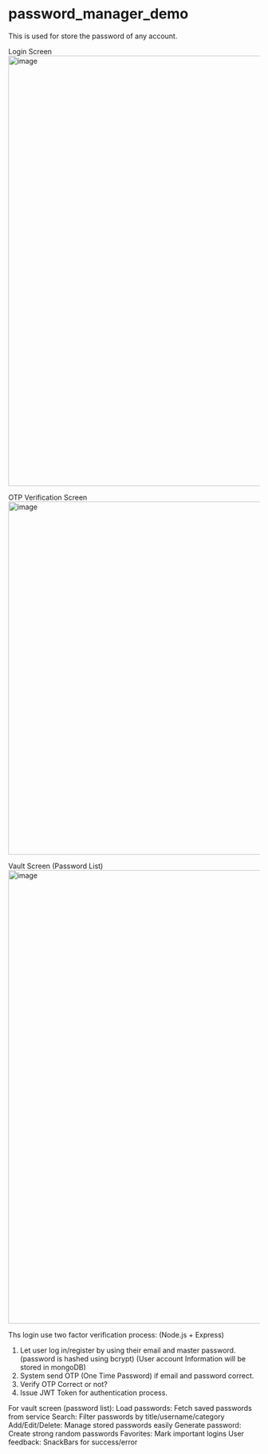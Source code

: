 # password_manager_demo
This is used for store the password of any account.

Login Screen
<img width="1865" height="863" alt="image" src="https://github.com/user-attachments/assets/0b4cfc33-9df0-4b15-a986-330635d426d6" />

OTP Verification Screen 
<img width="1894" height="708" alt="image" src="https://github.com/user-attachments/assets/27b7a6e6-fc47-4397-b459-945173e784ca" />

Vault Screen (Password List)
<img width="1875" height="909" alt="image" src="https://github.com/user-attachments/assets/5d937da2-3ab1-4deb-af23-9771f0b77ea0" />


Ths login use two factor verification process: (Node.js + Express)
1) Let user log in/register by using their email and master password. (password is hashed using bcrypt) (User account Information will be stored in mongoDB)
2) System send OTP (One Time Password) if email and password correct.
3) Verify OTP Correct or not?
4) Issue JWT Token for authentication process.


For vault screen (password list):
Load passwords:	Fetch saved passwords from service
Search:	Filter passwords by title/username/category
Add/Edit/Delete:	Manage stored passwords easily
Generate password:	Create strong random passwords
Favorites:	Mark important logins
User feedback:	SnackBars for success/error
